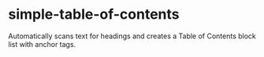 # simple-table-of-contents
Automatically scans text for headings and creates a Table of Contents block list with anchor tags.
